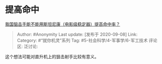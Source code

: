 # 提高命中
[我国狙击手能不能用斯坦尼康（电影级稳定器）提高命中率？](https://www.zhihu.com/question/418341311/answer/1461166290)

> Author: #Anonymity
> Last update: [发布于 2020-09-08]
> Link:
> Category: #“就你机灵”系列
> Tag: #5-社会科学/4-军事学/6-军工技术
> 评论区:
> 泛讨论:

这个想法可能对直升机上的狙击射手比较有意义。
